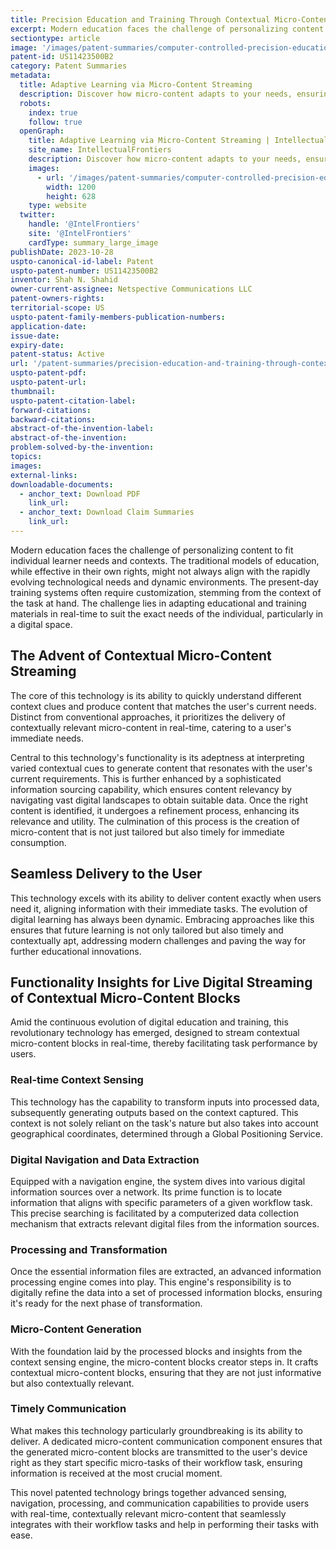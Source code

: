 ```yaml
---
title: Precision Education and Training Through Contextual Micro-Content Streaming
excerpt: Modern education faces the challenge of personalizing content to fit individual learner needs and contexts. The traditional models of education, while effective in their own rights, might not always align with the rapidly evolving technological needs and dynamic environments.
sectiontype: article
image: '/images/patent-summaries/computer-controlled-precision-education-and-training.webp'
patent-id: US11423500B2
category: Patent Summaries
metadata:
  title: Adaptive Learning via Micro-Content Streaming
  description: Discover how micro-content adapts to your needs, ensuring the right knowledge at the right time
  robots:
    index: true
    follow: true
  openGraph:
    title: Adaptive Learning via Micro-Content Streaming | IntellectualFrontiers
    site_name: IntellectualFrontiers
    description: Discover how micro-content adapts to your needs, ensuring the right knowledge at the right time
    images:
      - url: '/images/patent-summaries/computer-controlled-precision-education-and-training.webp'
        width: 1200
        height: 628
    type: website
  twitter:
    handle: '@IntelFrontiers'
    site: '@IntelFrontiers'
    cardType: summary_large_image
publishDate: 2023-10-28
uspto-canonical-id-label: Patent
uspto-patent-number: US11423500B2
inventor: Shah N. Shahid
owner-current-assignee: Netspective Communications LLC
patent-owners-rights:
territorial-scope: US
uspto-patent-family-members-publication-numbers:
application-date:
issue-date:
expiry-date:
patent-status: Active
url: '/patent-summaries/precision-education-and-training-through-contextual-micro-content-streaming'
uspto-patent-pdf:
uspto-patent-url:
thumbnail:
uspto-patent-citation-label:
forward-citations:
backward-citations:
abstract-of-the-invention-label:
abstract-of-the-invention:
problem-solved-by-the-invention:
topics:
images:
external-links:
downloadable-documents:
  - anchor_text: Download PDF
    link_url:
  - anchor_text: Download Claim Summaries
    link_url:
---
```


Modern education faces the challenge of personalizing content to fit individual learner needs and contexts. The traditional models of education, while effective in their own rights, might not always align with the rapidly evolving technological needs and dynamic environments. The present-day training systems often require customization, stemming from the context of the task at hand. The challenge lies in adapting educational and training materials in real-time to suit the exact needs of the individual, particularly in a digital space.

## The Advent of Contextual Micro-Content Streaming

The core of this technology is its ability to quickly understand different context clues and produce content that matches the user's current needs. Distinct from conventional approaches, it prioritizes the delivery of contextually relevant micro-content in real-time, catering to a user's immediate needs.

Central to this technology's functionality is its adeptness at interpreting varied contextual cues to generate content that resonates with the user's current requirements. This is further enhanced by a sophisticated information sourcing capability, which ensures content relevancy by navigating vast digital landscapes to obtain suitable data. Once the right content is identified, it undergoes a refinement process, enhancing its relevance and utility. The culmination of this process is the creation of micro-content that is not just tailored but also timely for immediate consumption.

## Seamless Delivery to the User

This technology excels with its ability to deliver content exactly when users need it, aligning information with their immediate tasks. The evolution of digital learning has always been dynamic. Embracing approaches like this ensures that future learning is not only tailored but also timely and contextually apt, addressing modern challenges and paving the way for further educational innovations.

## Functionality Insights for Live Digital Streaming of Contextual Micro-Content Blocks

Amid the continuous evolution of digital education and training, this revolutionary technology has emerged, designed to stream contextual micro-content blocks in real-time, thereby facilitating task performance by users.

### Real-time Context Sensing

This technology has the capability to transform inputs into processed data, subsequently generating outputs based on the context captured. This context is not solely reliant on the task's nature but also takes into account geographical coordinates, determined through a Global Positioning Service.

### Digital Navigation and Data Extraction

Equipped with a navigation engine, the system dives into various digital information sources over a network. Its prime function is to locate information that aligns with specific parameters of a given workflow task. This precise searching is facilitated by a computerized data collection mechanism that extracts relevant digital files from the information sources.

### Processing and Transformation

Once the essential information files are extracted, an advanced information processing engine comes into play. This engine's responsibility is to digitally refine the data into a set of processed information blocks, ensuring it's ready for the next phase of transformation.

### Micro-Content Generation

With the foundation laid by the processed blocks and insights from the context sensing engine, the micro-content blocks creator steps in. It crafts contextual micro-content blocks, ensuring that they are not just informative but also contextually relevant.

### Timely Communication

What makes this technology particularly groundbreaking is its ability to deliver. A dedicated micro-content communication component ensures that the generated micro-content blocks are transmitted to the user's device right as they start specific micro-tasks of their workflow task, ensuring information is received at the most crucial moment.

This novel patented technology brings together advanced sensing, navigation, processing, and communication capabilities to provide users with real-time, contextually relevant micro-content that seamlessly integrates with their workflow tasks and help in performing their tasks with ease.
